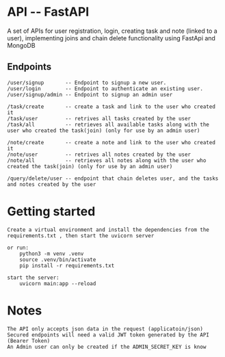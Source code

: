 #  API -- FastAPI
A set of APIs for user registration, login, creating task and note (linked to a user), implementing joins and chain delete functionality using FastApi and MongoDB

## Endpoints
    /user/signup       -- Endpoint to signup a new user. 
    /user/login        -- Endpoint to authenticate an existing user.
    /user/signup/admin -- Endpoint to signup an admin user

    /task/create       -- create a task and link to the user who created it 
    /task/user         -- retrives all tasks created by the user
    /task/all          -- retrieves all available tasks along with the user who created the task(join) (only for use by an admin user) 

    /note/create       -- create a note and link to the user who created it
    /note/user         -- retrives all notes created by the user
    /note/all          -- retrieves all notes along with the user who created the task(join) (only for use by an admin user) 

    /query/delete/user -- endpoint that chain deletes user, and the tasks and notes created by the user

# Getting started
    Create a virtual environment and install the dependencies from the requirements.txt , then start the uvicorn server

    or run:
        python3 -m venv .venv
        source .venv/bin/activate
        pip install -r requirements.txt

    start the server:
        uvicorn main:app --reload   

# Notes
    The API only accepts json data in the request (applicatoin/json)
    Secured endpoints will need a valid JWT token generated by the API (Bearer Token)
    An Admin user can only be created if the ADMIN_SECRET_KEY is know
